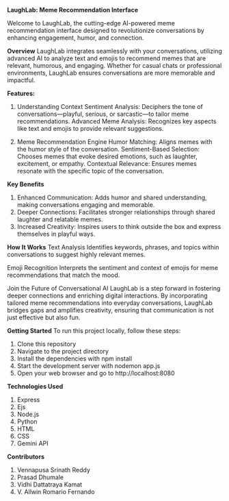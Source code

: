 **LaughLab: Meme Recommendation Interface**

Welcome to LaughLab, the cutting-edge AI-powered meme recommendation interface designed to revolutionize conversations by enhancing engagement, humor, and connection.

**Overview**
LaughLab integrates seamlessly with your conversations, utilizing advanced AI to analyze text and emojis to recommend memes that are relevant, humorous, and engaging. Whether for casual chats or professional environments, LaughLab ensures conversations are more memorable and impactful.

**Features:**
1. Understanding Context
Sentiment Analysis: Deciphers the tone of conversations—playful, serious, or sarcastic—to tailor meme recommendations.
Advanced Meme Analysis: Recognizes key aspects like text and emojis to provide relevant suggestions.

2. Meme Recommendation Engine
Humor Matching: Aligns memes with the humor style of the conversation.
Sentiment-Based Selection: Chooses memes that evoke desired emotions, such as laughter, excitement, or empathy.
Contextual Relevance: Ensures memes resonate with the specific topic of the conversation.

**Key Benefits**
1. Enhanced Communication: Adds humor and shared understanding, making conversations engaging and memorable.
2. Deeper Connections: Facilitates stronger relationships through shared laughter and relatable memes.
3. Increased Creativity: Inspires users to think outside the box and express themselves in playful ways.
   
**How It Works**
Text Analysis
Identifies keywords, phrases, and topics within conversations to suggest highly relevant memes.

Emoji Recognition
Interprets the sentiment and context of emojis for meme recommendations that match the mood.

Join the Future of Conversational AI
LaughLab is a step forward in fostering deeper connections and enriching digital interactions. 
By incorporating tailored meme recommendations into everyday conversations, LaughLab bridges gaps and amplifies creativity, ensuring that communication is not just effective but also fun.

**Getting Started**
To run this project locally, follow these steps:
1. Clone this repository
2. Navigate to the project directory
3. Install the dependencies with npm install
4. Start the development server with nodemon app.js
5. Open your web browser and go to http://localhost:8080
   
**Technologies Used**
1. Express
2. Ejs
3. Node.js
4. Python
5. HTML
6. CSS
7. Gemini API

**Contributors**
1. Vennapusa Srinath Reddy
2. Prasad Dhumale
3. Vidhi Dattatraya Kamat
4. V. Allwin Romario Fernando

